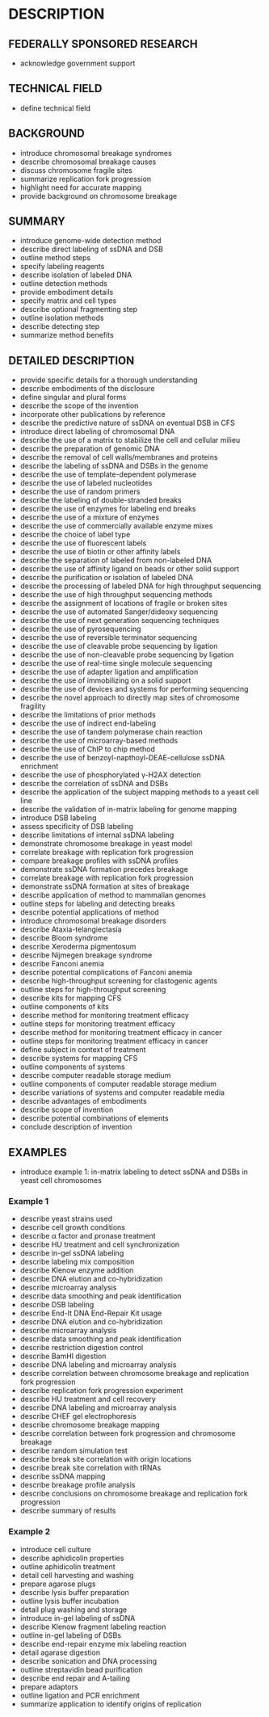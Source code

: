 # DESCRIPTION

## FEDERALLY SPONSORED RESEARCH

- acknowledge government support

## TECHNICAL FIELD

- define technical field

## BACKGROUND

- introduce chromosomal breakage syndromes
- describe chromosomal breakage causes
- discuss chromosome fragile sites
- summarize replication fork progression
- highlight need for accurate mapping
- provide background on chromosome breakage

## SUMMARY

- introduce genome-wide detection method
- describe direct labeling of ssDNA and DSB
- outline method steps
- specify labeling reagents
- describe isolation of labeled DNA
- outline detection methods
- provide embodiment details
- specify matrix and cell types
- describe optional fragmenting step
- outline isolation methods
- describe detecting step
- summarize method benefits

## DETAILED DESCRIPTION

- provide specific details for a thorough understanding
- describe embodiments of the disclosure
- define singular and plural forms
- describe the scope of the invention
- incorporate other publications by reference
- describe the predictive nature of ssDNA on eventual DSB in CFS
- introduce direct labeling of chromosomal DNA
- describe the use of a matrix to stabilize the cell and cellular milieu
- describe the preparation of genomic DNA
- describe the removal of cell walls/membranes and proteins
- describe the labeling of ssDNA and DSBs in the genome
- describe the use of template-dependent polymerase
- describe the use of labeled nucleotides
- describe the use of random primers
- describe the labeling of double-stranded breaks
- describe the use of enzymes for labeling end breaks
- describe the use of a mixture of enzymes
- describe the use of commercially available enzyme mixes
- describe the choice of label type
- describe the use of fluorescent labels
- describe the use of biotin or other affinity labels
- describe the separation of labeled from non-labeled DNA
- describe the use of affinity ligand on beads or other solid support
- describe the purification or isolation of labeled DNA
- describe the processing of labeled DNA for high throughput sequencing
- describe the use of high throughput sequencing methods
- describe the assignment of locations of fragile or broken sites
- describe the use of automated Sanger/dideoxy sequencing
- describe the use of next generation sequencing techniques
- describe the use of pyrosequencing
- describe the use of reversible terminator sequencing
- describe the use of cleavable probe sequencing by ligation
- describe the use of non-cleavable probe sequencing by ligation
- describe the use of real-time single molecule sequencing
- describe the use of adapter ligation and amplification
- describe the use of immobilizing on a solid support
- describe the use of devices and systems for performing sequencing
- describe the novel approach to directly map sites of chromosome fragility
- describe the limitations of prior methods
- describe the use of indirect end-labeling
- describe the use of tandem polymerase chain reaction
- describe the use of microarray-based methods
- describe the use of ChIP to chip method
- describe the use of benzoyl-napthoyl-DEAE-cellulose ssDNA enrichment
- describe the use of phosphorylated γ-H2AX detection
- describe the correlation of ssDNA and DSBs
- describe the application of the subject mapping methods to a yeast cell line
- describe the validation of in-matrix labeling for genome mapping
- introduce DSB labeling
- assess specificity of DSB labeling
- describe limitations of internal ssDNA labeling
- demonstrate chromosome breakage in yeast model
- correlate breakage with replication fork progression
- compare breakage profiles with ssDNA profiles
- demonstrate ssDNA formation precedes breakage
- correlate breakage with replication fork progression
- demonstrate ssDNA formation at sites of breakage
- describe application of method to mammalian genomes
- outline steps for labeling and detecting breaks
- describe potential applications of method
- introduce chromosomal breakage disorders
- describe Ataxia-telangiectasia
- describe Bloom syndrome
- describe Xeroderma pigmentosum
- describe Nijmegen breakage syndrome
- describe Fanconi anemia
- describe potential complications of Fanconi anemia
- describe high-throughput screening for clastogenic agents
- outline steps for high-throughput screening
- describe kits for mapping CFS
- outline components of kits
- describe method for monitoring treatment efficacy
- outline steps for monitoring treatment efficacy
- describe method for monitoring treatment efficacy in cancer
- outline steps for monitoring treatment efficacy in cancer
- define subject in context of treatment
- describe systems for mapping CFS
- outline components of systems
- describe computer readable storage medium
- outline components of computer readable storage medium
- describe variations of systems and computer readable media
- describe advantages of embodiments
- describe scope of invention
- describe potential combinations of elements
- conclude description of invention

## EXAMPLES

- introduce example 1: in-matrix labeling to detect ssDNA and DSBs in yeast cell chromosomes

### Example 1

- describe yeast strains used
- describe cell growth conditions
- describe α factor and pronase treatment
- describe HU treatment and cell synchronization
- describe in-gel ssDNA labeling
- describe labeling mix composition
- describe Klenow enzyme addition
- describe DNA elution and co-hybridization
- describe microarray analysis
- describe data smoothing and peak identification
- describe DSB labeling
- describe End-It DNA End-Repair Kit usage
- describe DNA elution and co-hybridization
- describe microarray analysis
- describe data smoothing and peak identification
- describe restriction digestion control
- describe BamHI digestion
- describe DNA labeling and microarray analysis
- describe correlation between chromosome breakage and replication fork progression
- describe replication fork progression experiment
- describe HU treatment and cell recovery
- describe DNA labeling and microarray analysis
- describe CHEF gel electrophoresis
- describe chromosome breakage mapping
- describe correlation between fork progression and chromosome breakage
- describe random simulation test
- describe break site correlation with origin locations
- describe break site correlation with tRNAs
- describe ssDNA mapping
- describe breakage profile analysis
- describe conclusions on chromosome breakage and replication fork progression
- describe summary of results

### Example 2

- introduce cell culture
- describe aphidicolin properties
- outline aphidicolin treatment
- detail cell harvesting and washing
- prepare agarose plugs
- describe lysis buffer preparation
- outline lysis buffer incubation
- detail plug washing and storage
- introduce in-gel labeling of ssDNA
- describe Klenow fragment labeling reaction
- outline in-gel labeling of DSBs
- describe end-repair enzyme mix labeling reaction
- detail agarase digestion
- describe sonication and DNA processing
- outline streptavidin bead purification
- describe end repair and A-tailing
- prepare adaptors
- outline ligation and PCR enrichment
- summarize application to identify origins of replication

